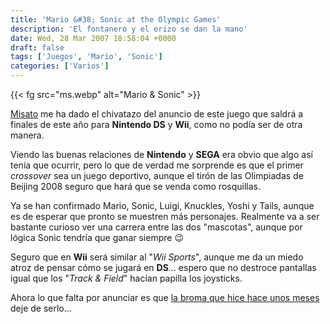 ```yaml
---
title: 'Mario &#38; Sonic at the Olympic Games'
description: 'El fontanero y el erizo se dan la mano'
date: Wed, 28 Mar 2007 18:58:04 +0000
draft: false
tags: ['Juegos', 'Mario', 'Sonic']
categories: ['Varios']
---
```


{{< fg src="ms.webp" alt="Mario & Sonic" >}}

[Misato](http://elfrikiblog.blogspot.com/2007/03/mario-y-sonic-protagonistas-del-mismo.html) me ha dado el chivatazo del anuncio de este juego que saldrá a finales de este año para **Nintendo DS** y **Wii**, como no podía ser de otra manera.

Viendo las buenas relaciones de **Nintendo** y **SEGA** era obvio que algo así tenía que ocurrir, pero lo que de verdad me sorprende es que el primer _crossover_ sea un juego deportivo, aunque el tirón de las Olimpiadas de Beijing 2008 seguro que hará que se venda como rosquillas.

Ya se han confirmado Mario, Sonic, Luigi, Knuckles, Yoshi y Tails, aunque es de esperar que pronto se muestren más personajes. Realmente va a ser bastante curioso ver una carrera entre las dos "mascotas", aunque por lógica Sonic tendría que ganar siempre :wink:

Seguro que en **Wii** será similar al "_Wii Sports_", aunque me da un miedo atroz de pensar cómo se jugará en **DS**... espero que no destroce pantallas igual que los "_Track & Field_" hacían papilla los joysticks.

Ahora lo que falta por anunciar es que [la broma que hice hace unos meses](/sonic-en-super-smash-bros-brawl/) deje de serlo...